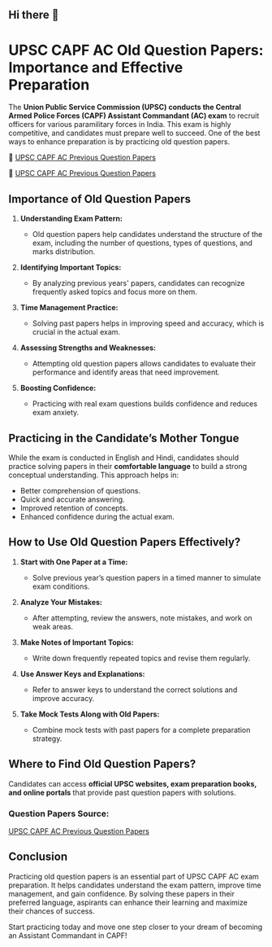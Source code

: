 ## Hi there 👋

# UPSC CAPF AC Old Question Papers: Importance and Effective Preparation

The **Union Public Service Commission (UPSC) conducts the Central Armed Police Forces (CAPF) Assistant Commandant (AC) exam** to recruit officers for various paramilitary forces in India. This exam is highly competitive, and candidates must prepare well to succeed. One of the best ways to enhance preparation is by practicing old question papers.

👋 [UPSC CAPF AC Previous Question Papers](https://www.previouspapers.in/2025/03/upsc-capf-ac-previous-question-papers.html)

👋 [UPSC CAPF AC Previous Question Papers](https://www.previouspapers.in/2025/03/upsc-capf-ac-previous-question-papers.html)

## Importance of Old Question Papers

1. **Understanding Exam Pattern:**
   - Old question papers help candidates understand the structure of the exam, including the number of questions, types of questions, and marks distribution.

2. **Identifying Important Topics:**
   - By analyzing previous years' papers, candidates can recognize frequently asked topics and focus more on them.

3. **Time Management Practice:**
   - Solving past papers helps in improving speed and accuracy, which is crucial in the actual exam.

4. **Assessing Strengths and Weaknesses:**
   - Attempting old question papers allows candidates to evaluate their performance and identify areas that need improvement.

5. **Boosting Confidence:**
   - Practicing with real exam questions builds confidence and reduces exam anxiety.

## Practicing in the Candidate’s Mother Tongue

While the exam is conducted in English and Hindi, candidates should practice solving papers in their **comfortable language** to build a strong conceptual understanding. This approach helps in:

- Better comprehension of questions.
- Quick and accurate answering.
- Improved retention of concepts.
- Enhanced confidence during the actual exam.

## How to Use Old Question Papers Effectively?

1. **Start with One Paper at a Time:**
   - Solve previous year’s question papers in a timed manner to simulate exam conditions.

2. **Analyze Your Mistakes:**
   - After attempting, review the answers, note mistakes, and work on weak areas.

3. **Make Notes of Important Topics:**
   - Write down frequently repeated topics and revise them regularly.

4. **Use Answer Keys and Explanations:**
   - Refer to answer keys to understand the correct solutions and improve accuracy.

5. **Take Mock Tests Along with Old Papers:**
   - Combine mock tests with past papers for a complete preparation strategy.

## Where to Find Old Question Papers?

Candidates can access **official UPSC websites, exam preparation books, and online portals** that provide past question papers with solutions.

### Question Papers Source:
[UPSC CAPF AC Previous Question Papers](https://www.previouspapers.in/2025/03/upsc-capf-ac-previous-question-papers.html)

## Conclusion

Practicing old question papers is an essential part of UPSC CAPF AC exam preparation. It helps candidates understand the exam pattern, improve time management, and gain confidence. By solving these papers in their preferred language, aspirants can enhance their learning and maximize their chances of success.

Start practicing today and move one step closer to your dream of becoming an Assistant Commandant in CAPF!


<!--

**Here are some ideas to get you started:**

🙋‍♀️ A short introduction - what is your organization all about?
🌈 Contribution guidelines - how can the community get involved?
👩‍💻 Useful resources - where can the community find your docs? Is there anything else the community should know?
🍿 Fun facts - what does your team eat for breakfast?
🧙 Remember, you can do mighty things with the power of [Markdown](https://docs.github.com/github/writing-on-github/getting-started-with-writing-and-formatting-on-github/basic-writing-and-formatting-syntax)
-->
